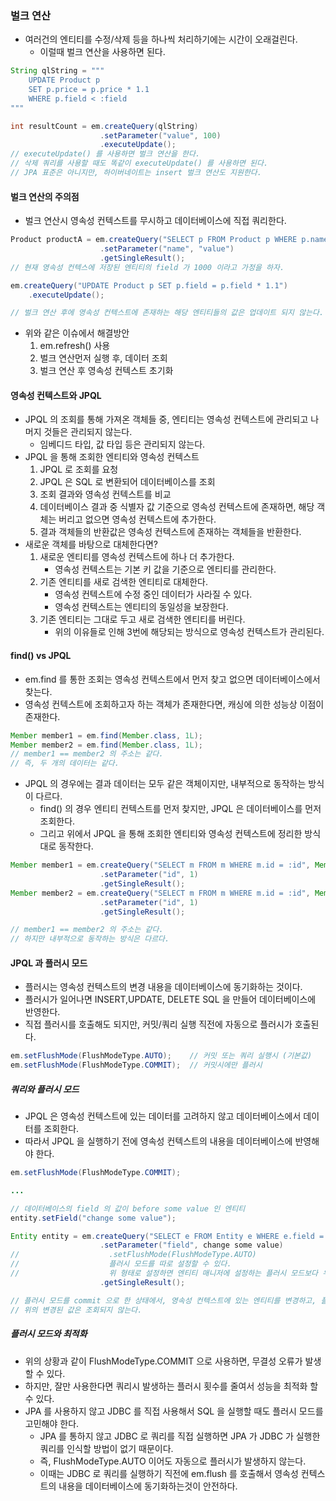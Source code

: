 ### 벌크 연산

* 여러건의 엔티티를 수정/삭제 등을 하나씩 처리하기에는 시간이 오래걸린다.
    * 이럴때 벌크 연산을 사용하면 된다.

```java
String qlString = """
    UPDATE Product p
    SET p.price = p.price * 1.1
    WHERE p.field < :field
"""

int resultCount = em.createQuery(qlString)
                    .setParameter("value", 100)
                    .executeUpdate();
// executeUpdate() 를 사용하면 벌크 연산을 한다.
// 삭제 쿼리를 사용할 때도 똑같이 executeUpdate() 를 사용하면 된다.
// JPA 표준은 아니지만, 하이버네이트는 insert 벌크 연산도 지원한다.
```

#### 벌크 연산의 주의점

* 벌크 연산시 영속성 컨텍스트를 무시하고 데이터베이스에 직접 쿼리한다.

```java
Product productA = em.createQuery("SELECT p FROM Product p WHERE p.name = :name", Product.class)
                    .setParameter("name", "value")
                    .getSingleResult();
// 현재 영속성 컨텍스에 저장된 엔티티의 field 가 1000 이라고 가정을 하자.

em.createQuery("UPDATE Product p SET p.field = p.field * 1.1")
    .executeUpdate();

// 벌크 연산 후에 영속성 컨텍스트에 존재하는 해당 엔티티들의 값은 업데이트 되지 않는다.
```

* 위와 같은 이슈에서 해결방안
    1. em.refresh() 사용
    2. 벌크 연산먼저 실행 후, 데이터 조회
    3. 벌크 연산 후 영속성 컨텍스트 초기화

#### 영속성 컨텍스트와 JPQL

* JPQL 의 조회를 통해 가져온 객체들 중, 엔티티는 영속성 컨텍스트에 관리되고 나머지 것들은 관리되지 않는다.
    * 임베디드 타입, 값 타입 등은 관리되지 않는다.
* JPQL 을 통해 조회한 엔티티와 영속성 컨텍스트
    1. JPQL 로 조회를 요청
    2. JPQL 은 SQL 로 변환되어 데이터베이스를 조회
    3. 조회 결과와 영속성 컨텍스트를 비교
    4. 데이터베이스 결과 중 식별자 값 기준으로 영속성 컨텍스트에 존재하면, 해당 객체는 버리고 없으면 영속성 컨텍스트에 추가한다.
    5. 결과 객체들의 반환값은 영속성 컨텍스트에 존재하는 객체들을 반환한다.
* 새로운 객체를 바탕으로 대체한다면?
    1. 새로운 엔티티를 영속성 컨텍스트에 하나 더 추가한다.
        * 영속성 컨텍스트는 기본 키 값을 기준으로 엔티티를 관리한다.
    2. 기존 엔티티를 새로 검색한 엔티티로 대체한다.
        * 영속성 컨텍스트에 수정 중인 데이터가 사라질 수 있다.
        * 영속성 컨텍스트는 엔티티의 동일성을 보장한다.
    3. 기존 엔티티는 그대로 두고 새로 검색한 엔티티를 버린다.
        * 위의 이유들로 인해 3번에 해당되는 방식으로 영속성 컨텍스트가 관리된다.
        
#### find() vs JPQL

* em.find 를 통한 조회는 영속성 컨텍스트에서 먼저 찾고 없으면 데이터베이스에서 찾는다.
* 영속성 컨텍스트에 조회하고자 하는 객체가 존재한다면, 캐싱에 의한 성능상 이점이 존재한다.

```java
Member member1 = em.find(Member.class, 1L);
Member member2 = em.find(Member.class, 1L);
// member1 == member2 의 주소는 같다.
// 즉, 두 개의 데이터는 같다.
```

* JPQL 의 경우에는 결과 데이터는 모두 같은 객체이지만, 내부적으로 동작하는 방식이 다르다.
    * find() 의 경우 엔티티 컨텍스트를 먼저 찾지만, JPQL 은 데이터베이스를 먼저 조회한다.
    * 그리고 위에서 JPQL 을 통해 조회한 엔티티와 영속성 컨텍스트에 정리한 방식대로 동작한다.

```java
Member member1 = em.createQuery("SELECT m FROM m WHERE m.id = :id", Member.class)
                    .setParameter("id", 1)
                    .getSingleResult();
Member member2 = em.createQuery("SELECT m FROM m WHERE m.id = :id", Member.class)
                    .setParameter("id", 1)
                    .getSingleResult();

// member1 == member2 의 주소는 같다.
// 하지만 내부적으로 동작하는 방식은 다르다.
```

#### JPQL 과 플러시 모드

* 플러시는 영속성 컨텍스트의 변경 내용을 데이터베이스에 동기화하는 것이다.
* 플러시가 일어나면 INSERT,UPDATE, DELETE SQL 을 만들어 데이터베이스에 반영한다.
* 직접 플러시를 호출해도 되지만, 커밋/쿼리 실행 직전에 자동으로 플러시가 호출된다.

```java
em.setFlushMode(FlushModeType.AUTO);    // 커밋 또는 쿼리 실행시 (기본값)
em.setFlushMode(FlushModeType.COMMIT);  // 커밋시에만 플러시
```

##### 쿼리와 플러시 모드

* JPQL 은 영속성 컨텍스트에 있는 데이터를 고려하지 않고 데이터베이스에서 데이터를 조회한다.
* 따라서 JPQL 을 실행하기 전에 영속성 컨텍스트의 내용을 데이터베이스에 반영해야 한다.

```java
em.setFlushMode(FlushModeType.COMMIT);

...

// 데이터베이스의 field 의 값이 before some value 인 엔티티
entity.setField("change some value");

Entity entity = em.createQuery("SELECT e FROM Entity e WHERE e.field = :field", Entity.class)
                    .setParameter("field", change some value)
//                    .setFlushMode(FlushModeType.AUTO)
//                    플러시 모드를 따로 설정할 수 있다.
//                    위 형태로 설정하면 엔티티 매니저에 설정하는 플러시 모드보다 우선권을 가진다.
                    .getSingleResult();

// 플러시 모드를 commit 으로 한 상태에서, 영속성 컨텍스트에 있는 엔티티를 변경하고, 플러시 하기 전에 JPQL 을 사용하면
// 위의 변경된 값은 조회되지 않는다.
```

##### 플러시 모드와 최적화

* 위의 상황과 같이 FlushModeType.COMMIT 으로 사용하면, 무결성 오류가 발생할 수 있다.
* 하지만, 잘만 사용한다면 쿼리시 발생하는 플러시 횟수를 줄여서 성능을 최적화 할 수 있다.
* JPA 를 사용하지 않고 JDBC 를 직접 사용해서 SQL 을 실행할 때도 플러시 모드를 고민해야 한다.
    * JPA 를 통하지 않고 JDBC 로 쿼리를 직접 실행하면 JPA 가 JDBC 가 실행한 쿼리를 인식할 방법이 없기 때문이다.
    * 즉, FlushModeType.AUTO 이어도 자동으로 플러시가 발생하지 않는다.
    * 이때는 JDBC 로 쿼리를 실행하기 직전에 em.flush 를 호출해서 영속성 컨텍스트의 내용을 데이터베이스에 동기화하는것이 안전하다.
